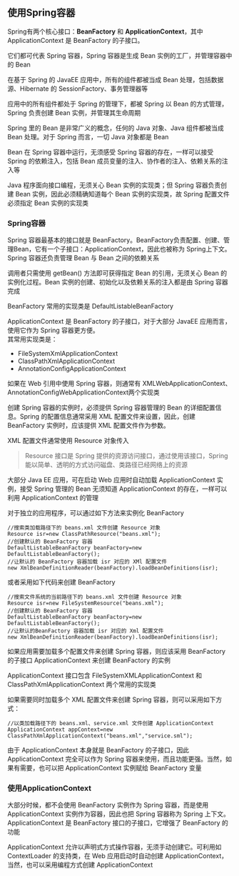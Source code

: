 ## 使用Spring容器
Spring有两个核心接口：**BeanFactory** 和 **ApplicationContext**，其中 ApplicationContext 是 BeanFactory 的子接口。  

它们都可代表 Spring 容器，Spring 容器是生成 Bean 实例的工厂，并管理容器中的 Bean  

在基于 Spring 的 JavaEE 应用中，所有的组件都被当成 Bean 处理，包括数据源、Hibernate 的 SessionFactory、事务管理器等  

应用中的所有组件都处于 Spring 的管理下，都被 Spring 以 Bean 的方式管理，Spring 负责创建 Bean 实例，并管理其生命周期  

Spring 里的 Bean 是非常广义的概念，任何的 Java 对象、Java 组件都被当成 Bean 处理。对于 Spring 而言，一切 Java 对象都是 Bean  

Bean 在 Spring 容器中运行，无须感受 Spring 容器的存在，一样可以接受 Spring 的依赖注入，包括 Bean 成员变量的注入、协作者的注入、依赖关系的注入等  

Java 程序面向接口编程，无须关心 Bean 实例的实现类；但 Spring 容器负责创建 Bean 实例，因此必须精确知道每个 Bean 实例的实现类，故 Spring 配置文件必须指定 Bean 实例的实现类  

### Spring容器
Spring 容器最基本的接口就是 BeanFactory。BeanFactory负责配置、创建、管理Bean，它有一个子接口：ApplicationContext，因此也被称为 Spring上下文。Spring 容器还负责管理 Bean 与 Bean 之间的依赖关系  

调用者只需使用 getBean() 方法即可获得指定 Bean 的引用，无须关心 Bean 的实例化过程。Bean 实例的创建、初始化以及依赖关系的注入都是由 Spring 容器完成  

BeanFactory 常用的实现类是 DefaultListableBeanFactory  

ApplicationContext 是 BeanFactory 的子接口，对于大部分 JavaEE 应用而言，使用它作为 Spring 容器更方便。  
其常用实现类是：
- FileSystemXmlApplicationContext
- ClassPathXmlApplicationContext
- AnnotationConfigApplicationContext

如果在 Web 引用中使用 Spring 容器，则通常有 XMLWebApplicationContext、AnnotationConfigWebApplicationContext两个实现类  

创建 Spring 容器的实例时，必须提供 Spring 容器管理的 Bean 的详细配置信息。Spring 的配置信息通常采用 XML 配置文件来设置，因此，创建 BeanFactory 实例时，应该提供 XML 配置文件作为参数。  

XML 配置文件通常使用 Resource 对象传入  

> Resource 接口是 Spring 提供的资源访问接口，通过使用该接口，Spring 能以简单、透明的方式访问磁盘、类路径已经网络上的资源

大部分 Java EE 应用，可在启动 Web 应用时自动加载 ApplicationContext 实例，接受 Spring 管理的 Bean 无须知道 ApplicationContext 的存在，一样可以利用 ApplicationContext 的管理  

对于独立的应用程序，可以通过如下方法来实例化 BeanFactory  
```
//搜索类加载路径下的 beans.xml 文件创建 Resource 对象
Resource isr=new ClassPathResource("beans.xml");
//创建默认的 BeanFactory 容器
DefaultListableBeanFactory beanFactory=new DefaultListableBeanFactory();
//让默认的 BeanFactory 容器加载 isr 对应的 XMl 配置文件
new XmlBeanDefinitionReader(beanFactory).loadBeanDefinitions(isr);
```
或者采用如下代码来创建 BeanFactory
```
//搜索文件系统的当前路径下的 beans.xml 文件创建 Resource 对象
Resource isr=new FileSystemResource("beans.xml");
//创建默认的 BeanFactory 容器
DefaultListableBeanFactory beanFactory=new DefaultListableBeanFactory();
//让默认的BeanFactory 容器加载 isr 对应的 Xml 配置文件
new XmlBeanDefinitionReader(beanFactory).loadBeanDefinitions(isr);
```
如果应用需要加载多个配置文件来创建 Spring 容器，则应该采用 BeanFactory 的子接口 ApplicationContext 来创建 BeanFactory 的实例  

ApplicationContext 接口包含 FileSystemXMLApplicationContext 和 ClassPathXmlApplicationContext 两个常用的实现类  

如果需要同时加载多个 XML 配置文件来创建 Spring 容器，则可以采用如下方式：
```
//以类加载路径下的 beans.xml、service.xml 文件创建 ApplicationContext
ApplicationContext appContext=new ClassPathXmlApplicationContext("beans.xml","service.sml");
```
由于 ApplicationContext 本身就是 BeanFactory 的子接口，因此 ApplicationContext 完全可以作为 Spring 容器来使用，而且功能更强。当然，如果有需要，也可以把 ApplicationContext 实例赋给 BeanFactory 变量  


### 使用ApplicationContext
大部分时候，都不会使用 BeanFactory 实例作为 Spring 容器，而是使用 ApplicationContext 实例作为容器，因此也把 Spring 容器称为 Spring 上下文。ApplicationContext 是 BeanFactory 接口的子接口，它增强了 BeanFactory 的功能  

ApplicationContext 允许以声明式方式操作容器，无须手动创建它。可利用如 ContextLoader 的支持类，在 Web 应用启动时自动创建 ApplicationContext，当然，也可以采用编程方式创建 ApplicationContext  

